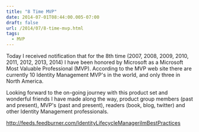 ```yaml
---
title: "8 Time MVP"
date: 2014-07-01T08:44:00.005-07:00
draft: false
url: /2014/07/8-time-mvp.html
tags:
  - MVP
---
```


Today I received notification that for the 8th time (2007, 2008, 2009, 2010, 2011, 2012, 2013, 2014) I have been honored by Microsoft as a Microsoft Most Valuable Professional (MVP). According to the MVP web site there are currently 10 Identity Management MVP's in the world, and only three in North America.

Looking forward to the on-going journey with this product set and wonderful friends I have made along the way, product group members (past and present), MVP's (past and present), readers (book, blog, twitter) and other Identity Management professionals.

http://feeds.feedburner.com/IdentityLifecycleManagerilmBestPractices
